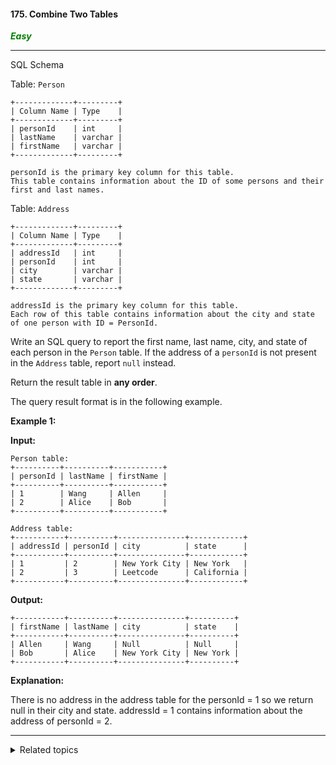 #### 175. Combine Two Tables

<span style="color:green">***Easy***</span>
___

SQL Schema

Table: `Person`

    +-------------+---------+
    | Column Name | Type    |
    +-------------+---------+
    | personId    | int     |
    | lastName    | varchar |
    | firstName   | varchar |
    +-------------+---------+
    
    personId is the primary key column for this table.
    This table contains information about the ID of some persons and their first and last names. 

Table: `Address`

    +-------------+---------+
    | Column Name | Type    |
    +-------------+---------+
    | addressId   | int     |
    | personId    | int     |
    | city        | varchar |
    | state       | varchar |
    +-------------+---------+
    
    addressId is the primary key column for this table.
    Each row of this table contains information about the city and state of one person with ID = PersonId. 

Write an SQL query to report the first name, last name, city, and state of each person in the `Person` table. If the address of a `personId` is not present in the `Address` table, report `null` instead.

Return the result table in **any order**.

The query result format is in the following example.

**Example 1:**

**Input:** 

    Person table:
    +----------+----------+-----------+
    | personId | lastName | firstName |
    +----------+----------+-----------+
    | 1        | Wang     | Allen     |
    | 2        | Alice    | Bob       |
    +----------+----------+-----------+
    
    Address table:
    +-----------+----------+---------------+------------+
    | addressId | personId | city          | state      |
    +-----------+----------+---------------+------------+
    | 1         | 2        | New York City | New York   |
    | 2         | 3        | Leetcode      | California |
    +-----------+----------+---------------+------------+

**Output:**

    +-----------+----------+---------------+----------+
    | firstName | lastName | city          | state    |
    +-----------+----------+---------------+----------+
    | Allen     | Wang     | Null          | Null     |
    | Bob       | Alice    | New York City | New York |
    +-----------+----------+---------------+----------+

**Explanation:**

There is no address in the address table for the personId = 1 so we return null in their city and state. addressId = 1 contains information about the address of personId = 2. 
___

<details><summary>Related topics</summary>

[#Database](https://leetcode.com/tag/database/)

</details>